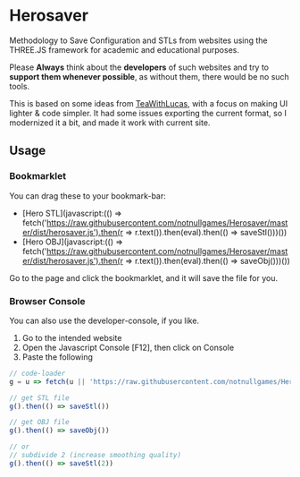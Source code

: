 # Herosaver

Methodology to Save Configuration and STLs from websites using the THREE.JS framework for academic and educational purposes.

Please **Always** think about the **developers** of such websites and try to **support them whenever possible**, as without them, there would be no such tools.

This is based on some ideas from [TeaWithLucas](https://github.com/TeaWithLucas), with a focus on making UI lighter & code simpler. It had some issues exporting the current format, so I modernized it a bit, and made it work with current site.

## Usage

### Bookmarklet

You can drag these to your bookmark-bar:

- [Hero STL](javascript:(() => fetch('https://raw.githubusercontent.com/notnullgames/Herosaver/master/dist/herosaver.js').then(r => r.text()).then(eval).then(() => saveStl()))())
- [Hero OBJ](javascript:(() => fetch('https://raw.githubusercontent.com/notnullgames/Herosaver/master/dist/herosaver.js').then(r => r.text()).then(eval).then(() => saveObj()))())


Go to the page and click the bookmarklet, and it will save the file for you.


### Browser Console

You can also use the developer-console, if you like.

  1. Go to the intended website
  2. Open the Javascript Console [F12], then click on Console
  3. Paste the following

```js
// code-loader
g = u => fetch(u || 'https://raw.githubusercontent.com/notnullgames/Herosaver/master/dist/herosaver.js').then(r => r.text()).then(eval)

// get STL file
g().then(() => saveStl())

// get OBJ file
g().then(() => saveObj())

// or
// subdivide 2 (increase smoothing quality)
g().then(() => saveStl(2))
```
